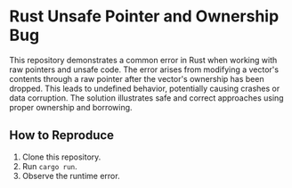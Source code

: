 # Rust Unsafe Pointer and Ownership Bug

This repository demonstrates a common error in Rust when working with raw pointers and unsafe code. The error arises from modifying a vector's contents through a raw pointer after the vector's ownership has been dropped. This leads to undefined behavior, potentially causing crashes or data corruption.  The solution illustrates safe and correct approaches using proper ownership and borrowing.

## How to Reproduce

1. Clone this repository.
2. Run `cargo run`.
3. Observe the runtime error.